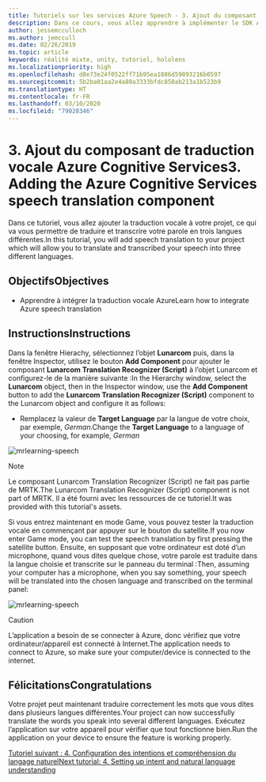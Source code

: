 ```yaml
---
title: Tutoriels sur les services Azure Speech - 3. Ajout du composant de traduction vocale Azure Cognitive Services
description: Dans ce cours, vous allez apprendre à implémenter le SDK Azure Speech au sein d’une application de réalité mixte.
author: jessemcculloch
ms.author: jemccull
ms.date: 02/26/2019
ms.topic: article
keywords: réalité mixte, unity, tutoriel, hololens
ms.localizationpriority: high
ms.openlocfilehash: d8e73e24f0522ff71b95ea1886d59893216b0597
ms.sourcegitcommit: 5b2ba01aa2e4a80a3333bfdc850ab213a1b523b9
ms.translationtype: HT
ms.contentlocale: fr-FR
ms.lasthandoff: 03/10/2020
ms.locfileid: "79028346"
---
```

# <a name="3-adding-the-azure-cognitive-services-speech-translation-component"></a><span data-ttu-id="7a7d5-105">3. Ajout du composant de traduction vocale Azure Cognitive Services</span><span class="sxs-lookup"><span data-stu-id="7a7d5-105">3. Adding the Azure Cognitive Services speech translation component</span></span>

<span data-ttu-id="7a7d5-106">Dans ce tutoriel, vous allez ajouter la traduction vocale à votre projet, ce qui va vous permettre de traduire et transcrire votre parole en trois langues différentes.</span><span class="sxs-lookup"><span data-stu-id="7a7d5-106">In this tutorial, you will add speech translation to your project which will allow you to translate and transcribed your speech into three different languages.</span></span>

## <a name="objectives"></a><span data-ttu-id="7a7d5-107">Objectifs</span><span class="sxs-lookup"><span data-stu-id="7a7d5-107">Objectives</span></span>

* <span data-ttu-id="7a7d5-108">Apprendre à intégrer la traduction vocale Azure</span><span class="sxs-lookup"><span data-stu-id="7a7d5-108">Learn how to integrate Azure speech translation</span></span>

## <a name="instructions"></a><span data-ttu-id="7a7d5-109">Instructions</span><span class="sxs-lookup"><span data-stu-id="7a7d5-109">Instructions</span></span>

<span data-ttu-id="7a7d5-110">Dans la fenêtre Hierachy, sélectionnez l’objet **Lunarcom** puis, dans la fenêtre Inspector, utilisez le bouton **Add Component** pour ajouter le composant **Lunarcom Translation Recognizer (Script)** à l’objet Lunarcom et configurez-le de la manière suivante :</span><span class="sxs-lookup"><span data-stu-id="7a7d5-110">In the Hierarchy window, select the **Lunarcom** object, then in the Inspector window, use the **Add Component** button to add the **Lunarcom Translation Recognizer (Script)** component to the Lunarcom object and configure it as follows:</span></span>

* <span data-ttu-id="7a7d5-111">Remplacez la valeur de **Target Language** par la langue de votre choix, par exemple, _German_.</span><span class="sxs-lookup"><span data-stu-id="7a7d5-111">Change the **Target Language** to a language of your choosing, for example, _German_</span></span>

![mrlearning-speech](images/mrlearning-speech/tutorial3-section1-step1-1.png)

> [!NOTE]
> <span data-ttu-id="7a7d5-113">Le composant Lunarcom Translation Recognizer (Script) ne fait pas partie de MRTK.</span><span class="sxs-lookup"><span data-stu-id="7a7d5-113">The Lunarcom Translation Recognizer (Script) component is not part of MRTK.</span></span> <span data-ttu-id="7a7d5-114">Il a été fourni avec les ressources de ce tutoriel.</span><span class="sxs-lookup"><span data-stu-id="7a7d5-114">It was provided with this tutorial's assets.</span></span>

<span data-ttu-id="7a7d5-115">Si vous entrez maintenant en mode Game, vous pouvez tester la traduction vocale en commençant par appuyer sur le bouton du satellite.</span><span class="sxs-lookup"><span data-stu-id="7a7d5-115">If you now enter Game mode, you can test the speech translation by first pressing the satellite button.</span></span> <span data-ttu-id="7a7d5-116">Ensuite, en supposant que votre ordinateur est doté d’un microphone, quand vous dites quelque chose, votre parole est traduite dans la langue choisie et transcrite sur le panneau du terminal :</span><span class="sxs-lookup"><span data-stu-id="7a7d5-116">Then, assuming your computer has a microphone, when you say something, your speech will be translated into the chosen language and transcribed on the terminal panel:</span></span>

![mrlearning-speech](images/mrlearning-speech/tutorial3-section1-step1-2.png)

> [!CAUTION]
> <span data-ttu-id="7a7d5-118">L’application a besoin de se connecter à Azure, donc vérifiez que votre ordinateur/appareil est connecté à Internet.</span><span class="sxs-lookup"><span data-stu-id="7a7d5-118">The application needs to connect to Azure, so make sure your computer/device is connected to the internet.</span></span>

## <a name="congratulations"></a><span data-ttu-id="7a7d5-119">Félicitations</span><span class="sxs-lookup"><span data-stu-id="7a7d5-119">Congratulations</span></span>

<span data-ttu-id="7a7d5-120">Votre projet peut maintenant traduire correctement les mots que vous dites dans plusieurs langues différentes.</span><span class="sxs-lookup"><span data-stu-id="7a7d5-120">Your project can now successfully translate the words you speak into several different languages.</span></span> <span data-ttu-id="7a7d5-121">Exécutez l’application sur votre appareil pour vérifier que tout fonctionne bien.</span><span class="sxs-lookup"><span data-stu-id="7a7d5-121">Run the application on your device to ensure the feature is working properly.</span></span>

[<span data-ttu-id="7a7d5-122">Tutoriel suivant : 4. Configuration des intentions et compréhension du langage naturel</span><span class="sxs-lookup"><span data-stu-id="7a7d5-122">Next tutorial: 4. Setting up intent and natural language understanding</span></span>](mrlearning-speechSDK-ch4.md)
